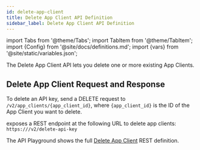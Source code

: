 ```yaml
---
id: delete-app-client
title: Delete App Client API Definition
sidebar_label: Delete App Client API Definition
---
```


import Tabs from '@theme/Tabs';
import TabItem from '@theme/TabItem';
import {Config} from '@site/docs/definitions.md';
import {vars} from '@site/static/variables.json';

The Delete App Client API lets you delete one or more existing App Clients.

## Delete App Client Request and Response

To delete an API key, send a DELETE request to `/v2/app_clients/{app_client_id}`, 
where `{app_client_id}` is the ID of the App Client you want to delete.

<Config v="names.product"/> exposes a REST endpoint at the following URL
to delete app clients:
<code>https://<Config v="domains.rest.indexing"/>/v2/delete-api-key</code>

The API Playground shows the full [Delete App Client](/docs/rest-api/delete-app-client) REST definition.
